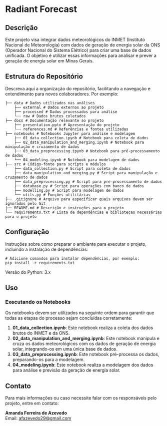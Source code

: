 # Radiant Forecast

## Descrição
Este projeto visa integrar dados meteorológicos do INMET (Instituto Nacional de Meteorologia) com dados de geração de energia solar da ONS (Operador Nacional do Sistema Elétrico) para criar uma base de dados unificada. O objetivo é utilizar essas informações para analisar e prever a geração de energia solar em Minas Gerais.

## Estrutura do Repositório
Descreva aqui a organização do repositório, facilitando a navegação e entendimento para novos colaboradores. Por exemplo:

```
├── data # Dados utilizados nas análises
    ├── external # Dados externos ao projeto
    ├── processed # Dados processados para análise
    └── raw # Dados brutos coletados
├── docs # Documentação relevante ao projeto
    ├── presentation.pptx # Apresentação do projeto
    └── references.md # Referências e fontes utilizadas
├── notebooks # Notebooks Jupyter para análise e modelagem
    ├── 01_data_collection.ipynb # Notebook para coleta de dados
    ├── 02_data_manipulation_and_merging.ipynb # Notebook para manipulação e cruzamento de dados
    ├── 03_data_preprocessing.ipynb # Notebook para pré-processamento de dados
    └── 04_modeling.ipynb # Notebook para modelagem de dados
├── src # Código-fonte para scripts e módulos
    ├── data_collection.py # Script para coleta de dados
    ├── data_manipulation_and_merging.py # Script para manipulação e cruzamento de dados
    ├── data_preprocessing.py # Script para pré-processamento de dados
    ├── database.py # Script para operações com banco de dados
    ├── modelling.py # Script para modelagem de dados
    └── utils.py # Funções utilitárias
├── .gitignore # Arquivo para especificar quais arquivos devem ser ignorados pelo Git
├── README.md # Descrição e instruções para o projeto
└── requirements.txt # Lista de dependências e bibliotecas necessárias para o projeto
```

## Configuração
Instruções sobre como preparar o ambiente para executar o projeto, incluindo a instalação de dependências:

```
# Adicione comandos para instalar dependências, por exemplo:
pip install -r requirements.txt
```

Versão do Python: 3.x

## Uso
### Executando os Notebooks

Os notebooks devem ser utilizados na seguinte ordem para garantir que todas as etapas do processo sejam concluídas corretamente:

1. **01_data_collection.ipynb**: Este notebook realiza a coleta dos dados brutos do INMET e da ONS.
2. **02_data_manipulation_and_merging.ipynb**: Este notebook manipula e cruza os dados meteorológicos com os dados de geração de energia solar, integrando-os em uma única base de dados.
3. **03_data_preprocessing.ipynb**: Este notebook pré-processa os dados, preparando-os para a modelagem.
4. **04_modeling.ipynb**: Este notebook realiza a modelagem dos dados para análise e previsão da geração de energia solar.


## Contato
Para mais informações ou caso necessite falar com os responsáveis pelo projeto, entre em contato:

**Amanda Ferreira de Azevedo**  
Email: [afazevedo29@gmail.com](mailto:afazevedo29@gmail.com)

